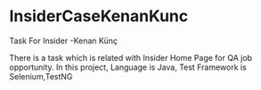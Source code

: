 # InsiderCaseKenanKunc
Task For Insider -Kenan Künç

There is a task which is related with Insider Home Page for QA job opportunity.
In this project,
Language is Java,
Test Framework is Selenium,TestNG  
